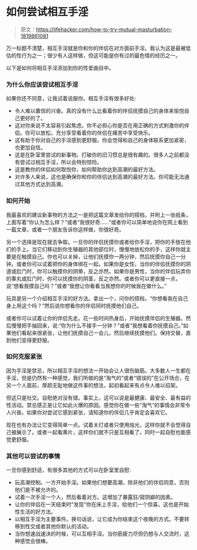 # 如何尝试相互手淫

> 原文：<https://lifehacker.com/how-to-try-mutual-masturbation-1819861081>

万一标题不清楚，相互手淫就是你和你的伴侣在对方面前手淫。我认为这是最被低估的性行为之一；很少有人这样做，但这可能是你有过的最色情的经历之一。

以下是如何将相互手淫添加到你的性爱曲目中。

### 为什么你应该尝试相互手淫

如果你还不同意，让我试着说服你。相互手淫有很多好处:

*   令人难以置信的兴奋。真的没有什么比看着你的伴侣抚摸自己的身体来愉悦自己更好的了。
*   这对你来说不太容易引起焦虑。你不必担心你是否在用正确的方式刺激你的伴侣。你可以放松，充分享受看着你的伴侣在痛苦中享受快乐。
*   这有助于你对自己的手淫感到更舒服。你会觉得和自己的身体联系更加紧密，也更加自信。
*   这是在卧室里尝试的新事物。打破你的旧习惯总是很有趣的。很多人之前都没有尝试过相互手淫，所以会特别惊险。
*   这是教你的伴侣如何取悦你，如何帮助你达到高潮的最好方法。
*   对许多人来说，这也是确保你和你的伴侣达到高潮的最好方法。你可能无法通过其他方式达到高潮。

### 如何开始

我最喜欢的建议新事物的方法之一是把这篇文章发给你的搭档，并附上一张纸条，上面写着“你认为怎么样？”或者“我很好奇……”或者你可以简单地说你在网上看到一篇文章，或者一个朋友告诉你这样做，你很好奇。

另一个选择是现在就去争取。一旦你的伴侣抚摸你或者给你手淫，把你的手放在他们的手上。当它们移动到你生殖器的其他部位时，慢慢地放松你的手，这样你就主要是在触摸自己。你也可以关掉，让他们抚摸你一两分钟，然后抚摸你自己一分钟。或者你可以试着把你的身体绑在一起。如果你是女性，当你的伴侣抚摸你的阴道或肛门时，你可以触摸你的阴蒂，反之亦然。如果你是男性，当你的伴侣玩弄你的睾丸或肛门时，你可以抚摸你的阴茎，反之亦然。或者你可以更直接一点，说“想看我摸自己吗？”或者“我想让你看看当我想你的时候我在做什么。”

玩具是另一个介绍相互手淫的好方法。拿出一个，问你的搭档，“你想看我在自己身上用这个吗？”然后说你想看你的伴侣同时抚摸他们自己。

或者你可以试着让你的伴侣先走。花一些时间热身后，开始抚摸伴侣的生殖器。然后慢慢把手抽回来，说:“你为什么不接手一分钟？”或者“我想看着你抚摸自己。”如果他们看起来很紧张，让他们抚摸自己一会儿，然后继续抚摸他们。保持交替，直到他们变得更舒服。

### 如何克服紧张

因为手淫是禁忌，所以相互手淫的想法一开始会让人很伤脑筋。大多数人一生都在手淫，但是仍然有一种感觉，我们所做的是“淘气的”或者“错误的”在公开场合，在另一个人面前，厚颜无耻地做这件事的想法，起初看起来有点令人难以招架。

但这只是社交。自慰绝对没有错。事实上，这可以说是最健康、最安全、最有益的性活动。禁忌感正是让它如此火爆的原因。感觉你在做一些“淘气”的事情会非常令人兴奋。如果你对尝试它感到紧张，请知道你的伴侣几乎肯定会喜欢它。

现在也有办法让它变得简单一点。试着关灯或者只使用烛光，这样你就不会觉得自己被展示了。或者一起看黄片，这样你们就不只是互相看了。同时一起自慰也能感觉更舒服。

### 其他可以尝试的事情

一旦你感到舒适，有很多其他的方式可以在卧室里自慰:

*   玩高潮控制。一方开始手淫。如果他们想要高潮，除非他们的伴侣同意，否则他们是不被允许的。
*   试着一次手淫一个人，然后看着对方。这增加了暴露狂/窥阴癖的因素。
*   让你的伴侣在一天结束时“发现”你在床上手淫，给他们一个惊喜。这也是开始性生活的好方法。
*   以相互手淫为主要事件。换句话说，让它成为你结束这个夜晚的方式。不要转移到性交或者其他你默认的活动。
*   当你想速战速决的时候，可以互相手淫。当你筋疲力尽但仍想与人交流时，这种感觉会很棒。